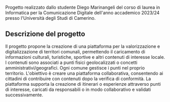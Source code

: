 Progetto realizzato dallo studente Diego Marinangeli del corso di laurea in Informatica per la Comunicazione Digitale dell'anno accademico 2023/24 presso l'Università degli Studi di Camerino.

## Descrizione del progetto

Il progetto propone la creazione di una piattaforma per la valorizzazione e digitalizzazione di territori comunali, 
permettendo il caricamento di informazioni culturali, turistiche, sportive e altri contenuti di interesse locale. 
I contenuti sono associati a punti fisici geolocalizzati o concetti amministrativi/geografici. Ogni comune gestisce 
i punti nel proprio territorio. 
L'obiettivo è creare una piattaforma collaborativa, consentendo ai cittadini di contribuire con contenuti dopo la 
verifica di conformità. La piattaforma supporta la creazione di itinerari o esperienze attraverso punti di interesse,
caricati da responsabili o in modo collaborativo e validati successivamente.